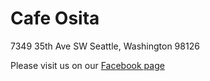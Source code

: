 # Cafe Osita

7349 35th Ave SW
Seattle, Washington 98126 

Please visit us on our [Facebook page](https://www.facebook.com/cafeosita/)
